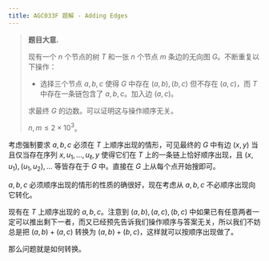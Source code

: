 ```yaml
---
title: AGC033F 题解 - Adding Edges
---
```


> **题目大意.**
>
> 现有一个 $n$ 个节点的树 $T$ 和一张 $n$ 个节点 $m$ 条边的无向图 $G$。不断重复以下操作：
>
> - 选择三个节点 $a,b,c$ 使得 $G$ 中存在 $(a,b),(b,c)$ 但不存在 $(a,c)$，而 $T$ 中存在一条链包含了 $a,b,c$。加入边 $(a,c)$。
>
> 求最终 $G$ 的边数。可以证明这与操作顺序无关。
>
> $n,m\le 2\times10^3$。

考虑强制要求 $a,b,c$ 必须在 $T$ 上顺序出现的情形，可见最终的 $G$ 中有边 $(x,y)$ 当且仅当存在序列 $x,u_1,...,u_{\ell},y$ 使得它们在 $T$ 上的一条链上恰好顺序出现，且 $(x,u_1),(u_1,u_2),...$ 等皆存在于 $G$ 中。直接在 $G$ 上从每个点开始搜即可。

$a,b,c$ 必须顺序出现的情形的性质的确很好，现在考虑从 $a,b,c$ 不必顺序出现向它转化。

现有在 $T$ 上顺序出现的 $a,b,c$。注意到 $(a,b),(a,c),(b,c)$ 中如果已有任意两者一定可以推出剩下一者，而又已经预先告诉我们操作顺序与答案无关，所以我们不妨总是把 $(a,b)+(a,c)$ 转换为 $(a,b)+(b,c)$，这样就可以按顺序出现做了。

那么问题就是如何转换。

